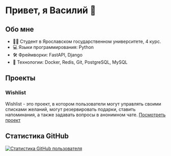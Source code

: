 # Привет, я Василий 👋

## Обо мне
- 👨‍🎓 Студент в Ярославском государственном университете, 4 курс.
- 💻 Языки программирования: Python
- 🛠️ Фреймворки: FastAPI, Django
- 🚀 Технологии: Docker, Redis, Git, PostgreSQL, MySQL

## Проекты
### Wishlist
Wishlist - это проект, в котором пользователи могут управлять своими списками желаний, могут резервировать подарки, ставить напоминания, а также задавать вопросы в анонимном чате. [Посмотреть проект](https://github.com/paaadj/wishlist)

## Статистика GitHub
[![Статистика GitHub пользователя](https://github-readme-stats.vercel.app/api?username=paaadj&show_icons=true&hide_border=true)](https://github.com/paaadj)
